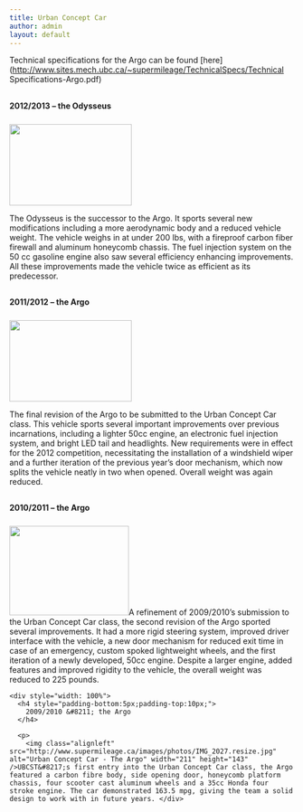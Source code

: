 ```yaml
---
title: Urban Concept Car
author: admin
layout: default
---
```

Technical specifications for the Argo can be found [here](http://www.sites.mech.ubc.ca/~supermileage/TechnicalSpecs/Technical Specifications-Argo.pdf)

<div style="width: 100%">
  <h4 style="padding-bottom:5px;padding-top:10px;">
    2012/2013 &#8211; the Odysseus
  </h4>

  <p>
    <a href="http://supermileage.ca/wp-content/uploads/2013/04/Odysseus-Med-Res.jpg"><img class="size-medium wp-image-537 alignleft" title="The Odysseus 2013" src="http://supermileage.ca/wp-content/uploads/2013/04/Odysseus-Med-Res.jpg" alt="" width="216" height="144" /></a>
  </p>

  <p>
    The Odysseus is the successor to the Argo. It sports several new modifications including a more aerodynamic body and a reduced vehicle weight. The vehicle weighs in at under 200 lbs, with a fireproof carbon fiber firewall and aluminum honeycomb chassis. The fuel injection system on the 50 cc gasoline engine also saw several efficiency enhancing improvements. All these improvements made the vehicle twice as efficient as its predecessor.
  </p>
</div>

<div style="width: 100%">
  <h4 style="padding-bottom:5px;padding-top:10px;">
    2011/2012 &#8211; the Argo
  </h4>

  <p>
    <a href="http://supermileage.ca/wp-content/uploads/2010/09/Kevan-Cote-3048.jpg"><img class="size-medium wp-image-537 alignleft" title="The Argo 2012" src="http://supermileage.ca/wp-content/uploads/2010/09/Kevan-Cote-3048-300x200.jpg" alt="" width="216" height="144" /></a>
  </p>

  <p>
    The final revision of the Argo to be submitted to the Urban Concept Car class. This vehicle sports several important improvements over previous incarnations, including a lighter 50cc engine, an electronic fuel injection system, and bright LED tail and headlights. New requirements were in effect for the 2012 competition, necessitating the installation of a windshield wiper and a further iteration of the previous year&#8217;s door mechanism, which now splits the vehicle neatly in two when opened. Overall weight was again reduced.
  </p>
</div>

<div style="width: 100%">
  <h4 style="padding-bottom:5px;padding-top:10px;">
    2010/2011 &#8211; the Argo
  </h4>

  <p>
    <img class="alignleft size-full wp-image-353" title="the Argo 2011" src="http://supermileage.ca/wp-content/uploads/2010/09/UBCST-SEMA-26-Resize.jpg" alt="" width="211" height="158" />A refinement of 2009/2010&#8217;s submission to the Urban Concept Car class, the second revision of the Argo sported several improvements. It had a more rigid steering system, improved driver interface with the vehicle, a new door mechanism for reduced exit time in case of an emergency, custom spoked lightweight wheels, and the first iteration of a newly developed, 50cc engine. Despite a larger engine, added features and improved rigidity to the vehicle, the overall weight was reduced to 225 pounds. </div>

    <div style="width: 100%">
      <h4 style="padding-bottom:5px;padding-top:10px;">
        2009/2010 &#8211; the Argo
      </h4>

      <p>
        <img class="alignleft" src="http://www.supermileage.ca/images/photos/IMG_2027.resize.jpg" alt="Urban Concept Car - The Argo" width="211" height="143" />UBCST&#8217;s first entry into the Urban Concept Car class, the Argo featured a carbon fibre body, side opening door, honeycomb platform chassis, four scooter cast aluminum wheels and a 35cc Honda four stroke engine. The car demonstrated 163.5 mpg, giving the team a solid design to work with in future years. </div>
